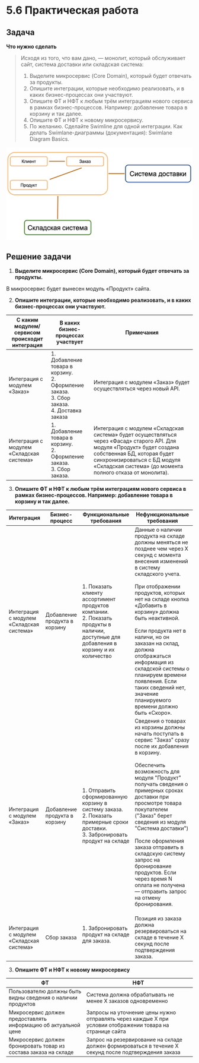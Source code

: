 # 5.6 Практическая работа

## Задача

**Что нужно сделать**

>Исходя из того, что вам дано, — монолит, который обслуживает сайт, система доставки или складская система:
>
>1. Выделите микросервис (Core Domain), который будет отвечать за продукты.
>2. Опишите интеграции, которые необходимо реализовать, и в каких бизнес-процессах они участвуют.
>3. Опишите ФТ и НФТ к любым трём интеграциям нового сервиса в рамках бизнес-процессов. Например: добавление товара в корзину и так далее.
>4. Опишите ФТ и НФТ к новому микросервису.
>5. По желанию. Сделайте Swimline для одной интеграции.
>Как делать Swimlane-диаграммы (документация): Swimlane Diagram Basics.

![Монолит и его компоненты](img/refact.png)

## Решение задачи

1. **Выделите микросервис (Core Domain), который будет отвечать за продукты.**

В микросервис будет вынесен модуль «Продукт» сайта.

2. **Опишите интеграции, которые необходимо реализовать, и в каких бизнес-процессах они участвуют.**

|С каким модулем/сервисом<br>происходит интеграция|В каких бизнес-процессах участвует|Примечания|
|-------------------------------------------------|----------------------------------|----------|
|Интеграция с модулем «Заказ»|1. Добавление товара в корзину.<br>2. Оформление заказа.<br>3. Сбор заказа.<br>4. Доставка заказа|Интеграция с модулем «Заказ» будет осуществляться через новый API.|
|Интеграция с модулем «Складская система»|1. Добавление товара в корзину.<br>2. Оформление заказа.<br>3. Сбор заказа.|Интеграция с модулем «Складская система» будет осуществляться через «Фасад» старого API. Для модуля «Продукт» будет создана собственная БД, которая будет синхронизироваться с БД модуля «Складская система» (до момента полного отказа от монолита).|

3. **Опишите ФТ и НФТ к любым трём интеграциям нового сервиса в рамках бизнес-процессов. Например: добавление товара в корзину и так далее.**

|Интеграция|Бизнес-процесс|Функциональные требования|Нефункциональные требования|
|----------|--------------|-------------------------|---------------------------|
|Интеграция с модулем «Складская система»|Добавление продукта в корзину|1. Показать клиенту ассортимент продуктов компании.<br> 2. Показать продукты в наличии, доступные для добавления в корзину и их количество<br>|Данные о наличии продукта на складе должны меняться не позднее чем через X секунд с момента внесения изменений в систему складского учета.<br><br>При отображении продуктов, которых нет на складе кнопка «Добавить в корзину» должна быть неактивной.<br><br>Если продукта нет в наличи, но он заказан на склад, должна отображаться информация из складской системы о планируем времени появления. Если таких сведений нет, значение планируемого времени должно быть «Скоро».|
|Интеграция с модулем «Заказ»|Добавление продукта в корзину|1. Отправить сформированную корзину в систему заказа.<br> 2. Показать примерные сроки доставки.<br>3. Забронировать продукт на складе<br>|Сведения о товарах из корзины должны начать поступать в сервис "Заказ" сразу после их добавления в корзину.<br><br>Обеспечить возможность для модуля "Продукт" получать сведения о примерных сроках доставки при просмотре товара покупателем ("Заказ" берет сведения из модуля "Система доставки")<br><br>После оформления заказа отправить в складскую систему запрос на бронирование продуктов. Если через время N оплата не получена — отправить запрос на отмену бронирования.<br><br>|
|Интеграция с модулем «Складская система»|Сбор заказа|1. Забронировать продукт на складе для заказа.<br><br>|Позиция из заказа должна резервироваться на складе в течение X секунд после подтверждения заказа.<br>|

3. **Опишите ФТ и НФТ к новому микросервису**

|ФТ|НФТ|
|--|---|
|Пользователю должны быть видны сведения о наличии продуктов|Система должна обрабатывать не менее X заказов одновременно|
|Микросервис должен предоставлять информацию об актуальной цене|Запросы на уточнение цены нужно отправлять через каждые X при условии отображении товара на странице сайта|
|Микросервис должен бронировать товар из состава заказа на складе|Запрос на резервирование на складе должен формироваться в течение X секунд после подтверждения заказа|
